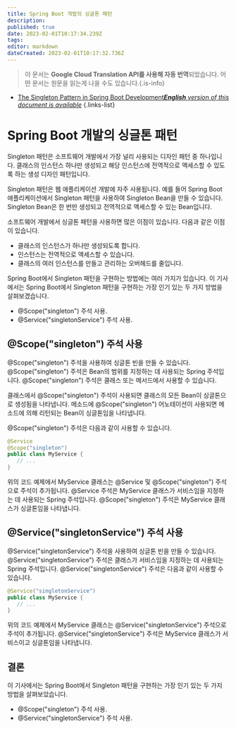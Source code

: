 ```yaml
---
title: Spring Boot 개발의 싱글톤 패턴
description: 
published: true
date: 2023-02-01T10:17:34.239Z
tags: 
editor: markdown
dateCreated: 2023-02-01T10:17:32.736Z
---
```


> 이 문서는 **Google Cloud Translation API를 사용해 자동 번역**되었습니다.
어떤 문서는 원문을 읽는게 나을 수도 있습니다.{.is-info}

- [The Singleton Pattern in Spring Boot Development***English** version of this document is available*](/en/Knowledge-base/Spring-Boot/the-singleton-pattern-in-spring-boot-development)
{.links-list}



# Spring Boot 개발의 싱글톤 패턴

Singleton 패턴은 소프트웨어 개발에서 가장 널리 사용되는 디자인 패턴 중 하나입니다. 클래스의 인스턴스 하나만 생성되고 해당 인스턴스에 전역적으로 액세스할 수 있도록 하는 생성 디자인 패턴입니다.

Singleton 패턴은 웹 애플리케이션 개발에 자주 사용됩니다. 예를 들어 Spring Boot 애플리케이션에서 Singleton 패턴을 사용하여 Singleton Bean을 만들 수 있습니다. Singleton Bean은 한 번만 생성되고 전역적으로 액세스할 수 있는 Bean입니다.

소프트웨어 개발에서 싱글톤 패턴을 사용하면 많은 이점이 있습니다. 다음과 같은 이점이 있습니다.

- 클래스의 인스턴스가 하나만 생성되도록 합니다.
- 인스턴스는 전역적으로 액세스할 수 있습니다.
- 클래스의 여러 인스턴스를 만들고 관리하는 오버헤드를 줄입니다.

Spring Boot에서 Singleton 패턴을 구현하는 방법에는 여러 가지가 있습니다. 이 기사에서는 Spring Boot에서 Singleton 패턴을 구현하는 가장 인기 있는 두 가지 방법을 살펴보겠습니다.

- @Scope("singleton") 주석 사용.
- @Service("singletonService") 주석 사용.

## @Scope("singleton") 주석 사용

@Scope("singleton") 주석을 사용하여 싱글톤 빈을 만들 수 있습니다. @Scope("singleton") 주석은 Bean의 범위를 지정하는 데 사용되는 Spring 주석입니다. @Scope("singleton") 주석은 클래스 또는 메서드에서 사용할 수 있습니다.

클래스에서 @Scope("singleton") 주석이 사용되면 클래스의 모든 Bean이 싱글톤으로 생성됨을 나타냅니다. 메소드에 @Scope("singleton") 어노테이션이 사용되면 메소드에 의해 리턴되는 Bean이 싱글톤임을 나타냅니다.

@Scope("singleton") 주석은 다음과 같이 사용할 수 있습니다.

```java
@Service
@Scope("singleton")
public class MyService {
   // ...
}
```

위의 코드 예제에서 MyService 클래스는 @Service 및 @Scope("singleton") 주석으로 주석이 추가됩니다. @Service 주석은 MyService 클래스가 서비스임을 지정하는 데 사용되는 Spring 주석입니다. @Scope("singleton") 주석은 MyService 클래스가 싱글톤임을 나타냅니다.

## @Service("singletonService") 주석 사용

@Service("singletonService") 주석을 사용하여 싱글톤 빈을 만들 수 있습니다. @Service("singletonService") 주석은 클래스가 서비스임을 지정하는 데 사용되는 Spring 주석입니다. @Service("singletonService") 주석은 다음과 같이 사용할 수 있습니다.

```java
@Service("singletonService")
public class MyService {
   // ...
}
```

위의 코드 예제에서 MyService 클래스는 @Service("singletonService") 주석으로 주석이 추가됩니다. @Service("singletonService") 주석은 MyService 클래스가 서비스이고 싱글톤임을 나타냅니다.

## 결론

이 기사에서는 Spring Boot에서 Singleton 패턴을 구현하는 가장 인기 있는 두 가지 방법을 살펴보았습니다.

- @Scope("singleton") 주석 사용.
- @Service("singletonService") 주석 사용.